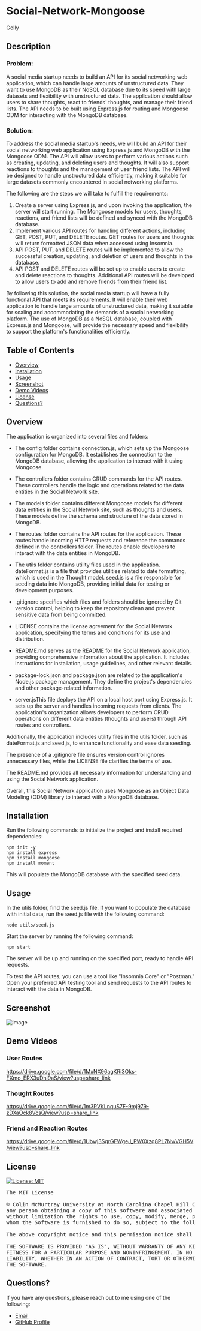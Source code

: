 # Social-Network-Mongoose

Golly

## Description

### Problem:

A social media startup needs to build an API for its social networking web application, which can handle large amounts of unstructured data. 
They want to use MongoDB as their NoSQL database due to its speed with large datasets and flexibility with unstructured data. The application 
should allow users to share thoughts, react to friends' thoughts, and manage their friend lists. The API needs to be built using Express.js 
for routing and Mongoose ODM for interacting with the MongoDB database.

### Solution: 

To address the social media startup's needs, we will build an API for their social networking web application using Express.js and MongoDB with the Mongoose ODM. The API will allow users to perform various actions such as creating, updating, and deleting users and thoughts. It will also support reactions to thoughts and the management of user friend lists. The API will be designed to handle unstructured data efficiently, making it suitable for large datasets commonly encountered in social networking platforms.

The following are the steps we will take to fulfill the requirements:

1. Create a server using Express.js, and upon invoking the application, the server will start running. The Mongoose models for users, thoughts, reactions, and friend lists will be defined and synced with the MongoDB database.
2. Implement various API routes for handling different actions, including GET, POST, PUT, and DELETE routes. GET routes for users and thoughts will return formatted JSON data when accessed using Insomnia.
3. API POST, PUT, and DELETE routes will be implemented to allow the successful creation, updating, and deletion of users and thoughts in the database.
4. API POST and DELETE routes will be set up to enable users to create and delete reactions to thoughts.
Additional API routes will be developed to allow users to add and remove friends from their friend list.

By following this solution, the social media startup will have a fully functional API that meets its requirements. It will enable their web  
application to handle large amounts of unstructured data, making it suitable for scaling and accommodating the demands of a social networking 
platform. The use of MongoDB as a NoSQL database, coupled with Express.js and Mongoose, will provide the necessary speed and flexibility to 
support the platform's functionalities efficiently.

## Table of Contents

- [Overview](#overview)
- [Installation](#installation)
- [Usage](#usage)
- [Screenshot](#screenshot)
- [Demo Videos](#demo)
- [License](#license)
- [Questions?](#quest)

## Overview

The application is organized into several files and folders:

* The config folder contains connection.js, which sets up the Mongoose configuration for MongoDB. It establishes the connection to the MongoDB database, allowing the
application to interact with it using Mongoose.

* The controllers folder contains CRUD commands for the API routes. These controllers handle the logic and operations related to the data entities in the Social Network site.

* The models folder contains different Mongoose models for different data entities in the Social Network site, such as thoughts and users. These models define the schema and
structure of the data stored in MongoDB.

* The routes folder contains the API routes for the application. These routes handle incoming HTTP requests and reference the commands defined in the controllers folder. The
routes enable developers to interact with the data entities in MongoDB.

* The utils folder contains utility files used in the application. dateFormat.js is a file that provides utilities related to date formatting, which is used in the Thought
model. seed.js is a file responsible for seeding data into MongoDB, providing initial data for testing or development purposes.

* .gitignore specifies which files and folders should be ignored by Git version control, helping to keep the repository clean and prevent sensitive data from being committed.

* LICENSE contains the license agreement for the Social Network application, specifying the terms and conditions for its use and distribution.

* README.md serves as the README for the Social Network application, providing comprehensive information about the application. It includes instructions for installation, usage guidelines, and other relevant details.

* package-lock.json and package.json are related to the application's Node.js package management. They define the project's dependencies and other package-related information.

* server.jsThis file deploys the API on a local host port using Express.js. It sets up the server and handles incoming requests from clients.
The application's organization allows developers to perform CRUD operations on different data entities (thoughts and users) through API routes and controllers.

Additionally, the application includes utility files in the utils folder, such as dateFormat.js and seed.js, to enhance functionality and ease data seeding. 

The presence of a .gitignore file ensures version control ignores unnecessary files, while the LICENSE file clarifies the terms of use. 

The README.md provides all necessary information for understanding and using the Social Network application.

Overall, this Social Network application uses Mongoose as an Object Data Modeling (ODM) library to interact with a MongoDB database.

## Installation 

Run the following commands to initialize the project and install required dependencies:

```
npm init -y
npm install express
npm install mongoose
npm install moment
```

This will populate the MongoDB database with the specified seed data.

## Usage

In the utils folder, find the seed.js file.
If you want to populate the database with initial data, run the seed.js file with the following command:

```
node utils/seed.js
```

Start the server by running the following command:

```
npm start
```

The server will be up and running on the specified port, ready to handle API requests.

To test the API routes, you can use a tool like "Insomnia Core" or "Postman."
Open your preferred API testing tool and send requests to the API routes to interact with the data in MongoDB.

## Screenshot

![image](https://user-images.githubusercontent.com/112663656/221658330-f9225c93-e470-467d-97c5-0ef19a0aafdc.png)

## Demo Videos  <a name="demo"></a>

### User Routes

https://drive.google.com/file/d/1MxNX96agKRi3Oks-FXmo_ERX3uDhl9aS/view?usp=share_link 

### Thought Routes

https://drive.google.com/file/d/1m3PVKLnquS7F-9mj979-zDXaOck8VcsQ/view?usp=share_link

### Friend and Reaction Routes

https://drive.google.com/file/d/1Ubwj3SqrGFWgeJ_PW0Xzq8PL7NwVGH5V/view?usp=share_link

## License

[![License: MIT](https://img.shields.io/badge/License-MIT-yellow.svg)](https://opensource.org/licenses/MIT)

<pre>
The MIT License

© Colin McMurtray University at North Carolina Chapel Hill Coding Bootcamp MIT License Copyright (c) 2023 Permission is hereby granted, free of charge, to 
any person obtaining a copy of this software and associated documentation files (the "Software"), to deal in the Software without restriction, including 
without limitation the rights to use, copy, modify, merge, publish, distribute, sublicense, and/or sell copies of the Software, and to permit persons to 
whom the Software is furnished to do so, subject to the following conditions:

The above copyright notice and this permission notice shall be included in all copies or substantial portions of the Software.

THE SOFTWARE IS PROVIDED "AS IS", WITHOUT WARRANTY OF ANY KIND, EXPRESS OR IMPLIED, INCLUDING BUT NOT LIMITED TO THE WARRANTIES OF MERCHANTABILITY, 
FITNESS FOR A PARTICULAR PURPOSE AND NONINFRINGEMENT. IN NO EVENT SHALL THE AUTHORS OR COPYRIGHT HOLDERS BE LIABLE FOR ANY CLAIM, DAMAGES OR OTHER 
LIABILITY, WHETHER IN AN ACTION OF CONTRACT, TORT OR OTHERWISE, ARISING FROM, OUT OF OR IN CONNECTION WITH THE SOFTWARE OR THE USE OR OTHER DEALINGS IN 
THE SOFTWARE.
</pre>

## Questions? <a name="quest"></a>

If you have any questions, please reach out to me using one of the following:

- [Email](mailto:mcmurtraycolin@gmail.com)
- [GitHub Profile](https://github.com/codingColinMcM)
